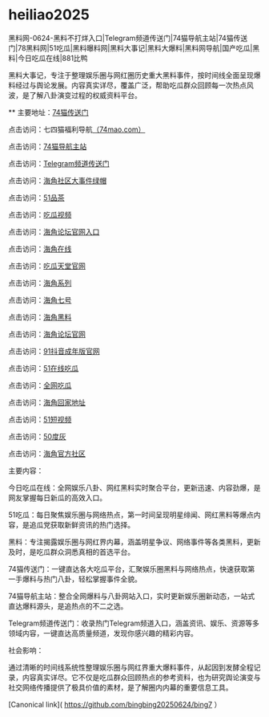 # heiliao2025
黑料网-0624-黑料不打烊入口|Telegram频道传送门|74猫导航主站|74猫传送门|78黑料网|51吃瓜|黑料曝料网|黑料大事记|黑料大爆料|黑料网导航|国产吃瓜|黑料|今日吃瓜在线|881比鸭

黑料大事记，专注于整理娱乐圈与网红圈历史重大黑料事件，按时间线全面呈现爆料经过与舆论发展。内容真实详尽，覆盖广泛，帮助吃瓜群众回顾每一次热点风波，是了解八卦演变过程的权威资料平台。

** 主要地址：<a href="https://74mao.com/">74猫传送门</a>

点击访问：七四猫福利导航<a href="https://74mao.com/">（74mao.com）</a>

点击访问：<a href="https://74mao.com/">74猫导航主站</a>

点击访问：<a href="https://74mao.com/">Telegram频道传送门</a>

点击访问：<a href="https://hj-42.pages.dev/">海角社区大事件绿帽</a>

点击访问：<a href="https://pc6-33.pages.dev/">51品茶</a>

点击访问：<a href="https://cg9-11.pages.dev/">吃瓜视频</a>

点击访问：<a href="https://hj-60.pages.dev/">海角论坛官网入口</a>

点击访问：<a href="https://hj-1154.pages.dev/">海角在线</a>

点击访问：<a href="https://cg7-12.pages.dev/">吃瓜天堂官网</a>

点击访问：<a href="https://hj-288.pages.dev/">海角系列</a>

点击访问：<a href="https://hj-63.pages.dev/">海角七号</a>

点击访问：<a href="https://hj-1217.pages.dev/">海角黑料</a>

点击访问：<a href="https://hj-37.pages.dev/">海角论坛官网 </a>

点击访问：<a href="https://dy2-01.pages.dev/">91抖音成年版官网</a>

点击访问：<a href="https://cg10-19.pages.dev/">51在线吃瓜</a>

点击访问：<a href="https://cg4-12.pages.dev/">全网吃瓜</a>

点击访问：<a href="https://hj-69.pages.dev/">海角回家地址</a>

点击访问：<a href="https://pc2-10.pages.dev/">51短视频</a>

点击访问：<a href="https://50dh-02.pages.dev/">50度灰</a>

点击访问：<a href="https://hj-01.pages.dev/">海角官方社区</a>

主要内容：

今日吃瓜在线：全网娱乐八卦、网红黑料实时聚合平台，更新迅速、内容劲爆，是网友掌握每日新瓜的高效入口。

51吃瓜：每日聚焦娱乐圈与网络热点，第一时间呈现明星绯闻、网红黑料等爆点内容，是追瓜党获取新鲜资讯的热门选择。

黑料：专注揭露娱乐圈与网红界内幕，涵盖明星争议、网络事件等各类黑料，更新及时，是吃瓜群众洞悉真相的首选平台。

74猫传送门：一键直达各大吃瓜平台，汇聚娱乐圈黑料与网络热点，快速获取第一手爆料与热门八卦，轻松掌握事件全貌。

74猫导航主站：整合全网爆料与八卦网站入口，实时更新娱乐圈新动态，一站式直达爆料源头，是追热点的不二之选。

Telegram频道传送门：收录热门Telegram频道入口，涵盖资讯、娱乐、资源等多领域内容，一键直达高质量频道，发现你感兴趣的精彩内容。

社会影响：

通过清晰的时间线系统性整理娱乐圈与网红界重大爆料事件，从起因到发酵全程记录，内容真实详尽。它不仅是吃瓜群众回顾热点的参考资料，也为研究舆论演变与社交网络传播提供了极具价值的素材，是了解圈内内幕的重要信息工具。

[Canonical link]( https://github.com/bingbing20250624/bing7 ）

